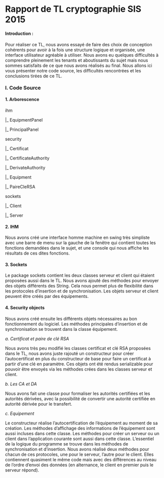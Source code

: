 <h1>Rapport de TL cryptographie SIS 2015</h1>

<h4 style="margin-top:20px">Introduction :</h4>

Pour réaliser ce TL, nous avons essayé de faire des choix de conception cohérents pour avoir à la fois une structure logique et organisée, une interface utilisateur agréable à utiliser. Nous avons eu quelques difficultés à comprendre pleinement les tenants et aboutissants du sujet mais nous sommes satisfaits de ce que nous avons réalisés au final. Nous allons ici vous présenter notre code source, les difficultés rencontrées et les conclusions tirées de ce TL.

<h3 style="margin-top:20px">I.	Code Source</em>

  <h4>1.	Arborescence</h4>

ihm

|_	  EquipmentPanel

|_	  PrincipalPanel

security

|_	  Certificat

|_	  CertificateAuthority

|_	  DerivateAuthority

|_	  Equipment

|_	  PaireCleRSA

sockets

|_	  Client

|_	  Server


  <h4>2.	IHM</h4>

Nous avons créé une interface homme machine en swing très simpliste avec une barre de menu sur la gauche de la fenêtre qui contient toutes les fonctions demandées dans le sujet, et une console qui nous affiche les résultats de ces dites fonctions.

  <h4>3.	Sockets</h4>

Le package sockets contient les deux classes serveur et client qui étaient proposées aussi dans le TL. Nous avons ajouté des méthodes pour envoyer des objets différents des String. Cela nous permet plus de flexibilité dans les protocoles d’insertion et de synchronisation. Les objets serveur et client peuvent être créés par des équipements.

  <h4>4.	Security objects</h4>

Nous avons créé ensuite les différents objets nécessaires au bon fonctionnement du logiciel. Les méthodes principales d’insertion et de synchronisation se trouvent dans la classe équipement.

  <em>a.	Certificat et paire de clé RSA</em>
  
Nous avons très peu modifié les classes certificat et clé RSA proposées dans le TL, nous  avons juste rajouté un constructeur pour créer l’autocertificat en plus du constructeur de base pour faire un certificat à partir d’une clé en paramètre. Ces objets ont été rendus serializable pour pouvoir être envoyés via les méthodes crées dans les classes serveur et client.

  <em>b.	Les CA et DA</em>
  
Nous avons fait une classe pour formaliser les autorités certifiées et les autorités dérivées, avec la possibilité de convertir une autorité certifiée en autorité dérivée pour le transfert.

  <em>c.	Equipement</em>
  
Le constructeur réalise l’autocertification de l’équipement au moment de sa création.
Les méthodes d’affichage des informations de l’équipement sont aussi incluses dans cette classe. Les méthodes pour créer un serveur ou un client dans l’application courante sont aussi dans cette classe.
L’essentiel de la logique du programme se trouve dans les méthodes de synchronisation et d’insertion. Nous avons réalisé deux méthodes pour chacun de ces protocoles, une pour le serveur, l’autre pour le client. Elles contiennent quasiment le même code mais avec des différences au niveau de l’ordre d’envoi des données (en alternance, le client en premier puis le serveur répond).
